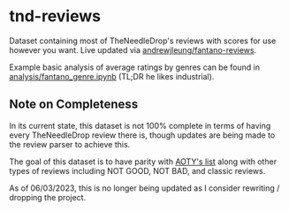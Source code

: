 # tnd-reviews

Dataset containing most of TheNeedleDrop's reviews with scores for use however you want. Live updated via [andrewjleung/fantano-reviews](https://github.com/andrewjleung/fantano-reviews).

Example basic analysis of average ratings by genres can be found in [analysis/fantano_genre.ipynb](https://github.com/andrewjleung/tnd-reviews/blob/main/analysis/fantano_genre.ipynb) (TL;DR he likes industrial).

## Note on Completeness

In its current state, this dataset is not 100% complete in terms of having every TheNeedleDrop review there is, though updates are being made to the review parser to achieve this.

The goal of this dataset is to have parity with [AOTY's list](https://www.albumoftheyear.org/publication/57-the-needle-drop/) along with other types of reviews including NOT GOOD, NOT BAD, and classic reviews.

As of 06/03/2023, this is no longer being updated as I consider rewriting / dropping the project.
